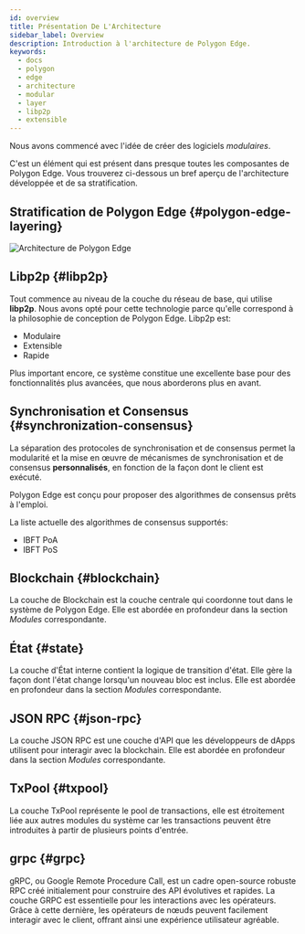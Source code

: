 ```yaml
---
id: overview
title: Présentation De L'Architecture
sidebar_label: Overview
description: Introduction à l'architecture de Polygon Edge.
keywords:
  - docs
  - polygon
  - edge
  - architecture
  - modular
  - layer
  - libp2p
  - extensible
---
```


Nous avons commencé avec l'idée de créer des logiciels *modulaires*.

C'est un élément qui est présent dans presque toutes les composantes de Polygon Edge. Vous trouverez ci-dessous un bref aperçu de l'architecture développée et de sa stratification.

## Stratification de Polygon Edge {#polygon-edge-layering}

![Architecture de Polygon Edge](/img/edge/Architecture.jpg)

## Libp2p {#libp2p}

Tout commence au niveau de la couche du réseau de base, qui utilise **libp2p**. Nous avons opté pour cette technologie parce qu'elle correspond à la philosophie de conception de Polygon Edge. Libp2p est:

- Modulaire
- Extensible
- Rapide

Plus important encore, ce système constitue une excellente base pour des fonctionnalités plus avancées, que nous aborderons plus en avant.


## Synchronisation et Consensus {#synchronization-consensus}
La séparation des protocoles de synchronisation et de consensus permet la modularité et la mise en œuvre de mécanismes de synchronisation et de consensus **personnalisés**, en fonction de la façon dont le client est exécuté.

Polygon Edge est conçu pour proposer des algorithmes de consensus prêts à l'emploi.

La liste actuelle des algorithmes de consensus supportés:

* IBFT PoA
* IBFT PoS

## Blockchain {#blockchain}
La couche de Blockchain est la couche centrale qui coordonne tout dans le système de Polygon Edge. Elle est abordée en profondeur dans la section *Modules* correspondante.

## État {#state}
La couche d'État interne contient la logique de transition d'état. Elle gère la façon dont l'état change lorsqu'un nouveau bloc est inclus. Elle est abordée en profondeur dans la section *Modules* correspondante.

## JSON RPC {#json-rpc}
La couche JSON RPC est une couche d'API que les développeurs de dApps utilisent pour interagir avec la blockchain. Elle est abordée en profondeur dans la section *Modules* correspondante.

## TxPool {#txpool}
La couche TxPool représente le pool de transactions, elle est étroitement liée aux autres modules du système car les transactions peuvent être introduites à partir de plusieurs points d'entrée.

## grpc {#grpc}
gRPC, ou Google Remote Procedure Call, est un cadre open-source robuste RPC créé initialement pour construire des API évolutives et rapides. La couche GRPC est essentielle pour les interactions avec les opérateurs. Grâce à cette dernière, les opérateurs de nœuds peuvent facilement interagir avec le client, offrant ainsi une expérience utilisateur agréable.
